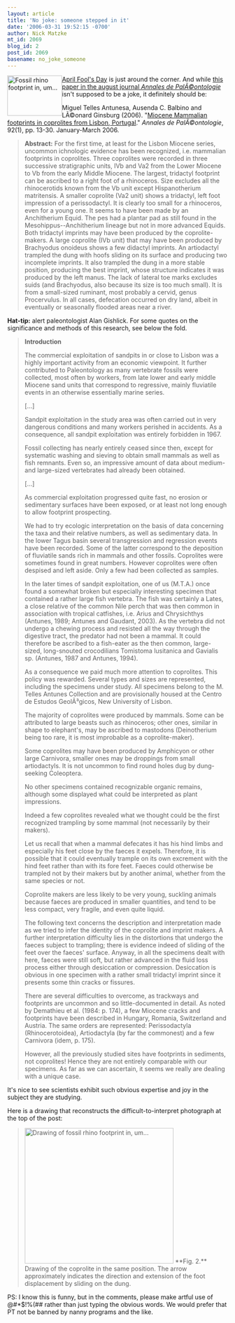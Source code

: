 ```yaml
---
layout: article
title: 'No joke: someone stepped in it'
date: '2006-03-31 19:52:15 -0700'
author: Nick Matzke
mt_id: 2069
blog_id: 2
post_id: 2069
basename: no_joke_someone
---
```

<img src="http://www.pandasthumb.org/archives/images/Antunesa_etal_2006_rhino_print_in_coprolite_small.gif" alt="Fossil rhino footprint in, um..." width="125" height="92" style="float:left;" />[April Fool's Day](http://www.google.com/search?sourceid=mozclient&amp;ie=utf-8&amp;oe=utf-8&amp;q=April+fools+day) is just around the corner.  And while [this paper in the august journal  _Annales de PalÃ©ontologie_](http://dx.doi.org/10.1016/j.annpal.2005.09.002) isn't supposed to be a joke, it definitely should be:

Miguel Telles Antunesa, Ausenda C. Balbino and LÃ©onard Ginsburg (2006). "[Miocene Mammalian footprints in coprolites from Lisbon, Portugal](http://dx.doi.org/10.1016/j.annpal.2005.09.002)." _Annales de PalÃ©ontologie_, 92(1), pp. 13-30. January-March 2006.

> **Abstract:** For the first time, at least for the Lisbon Miocene series, uncommon ichnologic evidence has been recognized, i.e. mammalian footprints in coprolites. Three coprolites were recorded in three successive stratigraphic units, IVb and Va2 from the Lower Miocene to Vb from the early Middle Miocene. The largest, tridactyl footprint can be ascribed to a right foot of a rhinoceros. Size excludes all the rhinocerotids known from the Vb unit except Hispanotherium matritensis. A smaller coprolite (Va2 unit) shows a tridactyl, left foot impression of a perissodactyl. It is clearly too small for a rhinoceros, even for a young one. It seems to have been made by an Anchitherium Equid. The pes had a plantar pad as still found in the Mesohippus--Anchitherium lineage but not in more advanced Equids. Both tridactyl imprints may have been produced by the coprolite-makers. A large coprolite (IVb unit) that may have been produced by Brachyodus onoideus shows a few didactyl imprints. An artiodactyl trampled the dung with hoofs sliding on its surface and producing two incomplete imprints. It also trampled the dung in a more stable position, producing the best imprint, whose structure indicates it was produced by the left manus. The lack of lateral toe marks excludes suids (and Brachyodus, also because its size is too much small). It is from a small-sized ruminant, most probably a cervid, genus Procervulus. In all cases, defecation occurred on dry land, albeit in eventually or seasonally flooded areas near a river.

**Hat-tip:** alert paleontologist Alan Gishlick.  For some quotes on the significance and methods of this research, see below the fold.

> **Introduction**
> 
> The commercial exploitation of sandpits in or close to Lisbon was a highly important activity from an economic viewpoint. It further contributed to Paleontology as many vertebrate fossils were collected, most often by workers, from late lower and early middle Miocene sand units that correspond to regressive, mainly fluviatile events in an otherwise essentially marine series.
> 
> \[...\]
> 
> Sandpit exploitation in the study area was often carried out in very dangerous conditions and many workers perished in accidents. As a consequence, all sandpit exploitation was entirely forbidden in 1967.
> 
> Fossil collecting has nearly entirely ceased since then, except for systematic washing and sieving to obtain small mammals as well as fish remnants. Even so, an impressive amount of data about medium- and large-sized vertebrates had already been obtained.
> 
> \[...\]
> 
> As commercial exploitation progressed quite fast, no erosion or sedimentary surfaces have been exposed, or at least not long enough to allow footprint prospecting.
> 
> We had to try ecologic interpretation on the basis of data concerning the taxa and their relative numbers, as well as sedimentary data. In the lower Tagus basin several transgression and regression events have been recorded. Some of the latter correspond to the deposition of fluviatile sands rich in mammals and other fossils. Coprolites were sometimes found in great numbers. However coprolites were often despised and left aside. Only a few had been collected as samples.
> 
> In the later times of sandpit exploitation, one of us (M.T.A.) once found a somewhat broken but especially interesting specimen that contained a rather large fish vertebra. The fish was certainly a Lates, a close relative of the common Nile perch that was then common in association with tropical catfishes, i.e. Arius and Chrysichthys (Antunes, 1989; Antunes and Gaudant, 2003). As the vertebra did not undergo a chewing process and resisted all the way through the digestive tract, the predator had not been a mammal. It could therefore be ascribed to a fish-eater as the then common, large-sized, long-snouted crocodilians Tomistoma lusitanica and Gavialis sp. (Antunes, 1987 and Antunes, 1994).
> 
> As a consequence we paid much more attention to coprolites. This policy was rewarded. Several types and sizes are represented, including the specimens under study. All specimens belong to the M. Telles Antunes Collection and are provisionally housed at the Centro de Estudos GeolÃ³gicos, New University of Lisbon.
> 
> The majority of coprolites were produced by mammals. Some can be attributed to large beasts such as rhinoceros; other ones, similar in shape to elephant's, may be ascribed to mastodons (Deinotherium being too rare, it is most improbable as a coprolite-maker).
> 
> Some coprolites may have been produced by Amphicyon or other large Carnivora, smaller ones may be droppings from small artiodactyls. It is not uncommon to find round holes dug by dung-seeking Coleoptera.
> 
> No other specimens contained recognizable organic remains, although some displayed what could be interpreted as plant impressions.
> 
> Indeed a few coprolites revealed what we thought could be the first recognized trampling by some mammal (not necessarily by their makers).
> 
> Let us recall that when a mammal defecates it has his hind limbs and especially his feet close by the faeces it expels. Therefore, it is possible that it could eventually trample on its own excrement with the hind feet rather than with its fore feet. Faeces could otherwise be trampled not by their makers but by another animal, whether from the same species or not.
> 
> Coprolite makers are less likely to be very young, suckling animals because faeces are produced in smaller quantities, and tend to be less compact, very fragile, and even quite liquid.
> 
> The following text concerns the description and interpretation made as we tried to infer the identity of the coprolite and imprint makers. A further interpretation difficulty lies in the distortions that undergo the faeces subject to trampling; there is evidence indeed of sliding of the feet over the faeces' surface. Anyway, in all the specimens dealt with here, faeces were still soft, but rather advanced in the fluid loss process either through desiccation or compression. Desiccation is obvious in one specimen with a rather small tridactyl imprint since it presents some thin cracks or fissures.
> 
> There are several difficulties to overcome, as trackways and footprints are uncommon and so little-documented in detail. As noted by Demathieu et al. (1984: p. 174), a few Miocene cracks and footprints have been described in Hungary, Romania, Switzerland and Austria. The same orders are represented: Perissodactyla (Rhinocerotoidea), Artiodactyla (by far the commonest) and a few Carnivora (idem, p. 175).
> 
> However, all the previously studied sites have footprints in sediments, not coprolites! Hence they are not entirely comparable with our specimens. As far as we can ascertain, it seems we really are dealing with a unique case.

It's nice to see scientists exhibit such obvious expertise and joy in the subject they are studying.

Here is a drawing that reconstructs the difficult-to-interpret photograph at the top of the post:

> <img src="http://www.pandasthumb.org/archives/images/Antunesa_etal_2006_rhino_print_in_coprolite_drawing.gif" alt="Drawing of fossil rhino footprint in, um..." width="340" height="310" style="" />
> **Fig. 2.** Drawing of the coprolite in the same position. The arrow approximately indicates the direction and extension of the foot displacement by sliding on the dung.

PS: I know this is funny, but in the comments, please make artful use of @#\*$!%(## rather than just typing the obvious words.  We would prefer that PT not be banned by nanny programs and the like.
